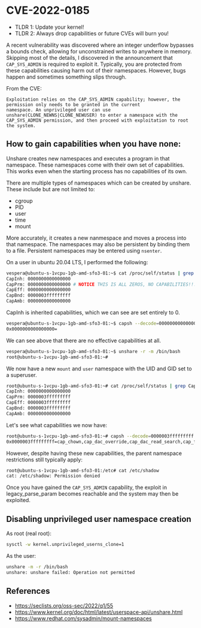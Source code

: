 # CVE-2022-0185

* TLDR 1: Update your kernel!
* TLDR 2: Always drop capabilities or future CVEs will burn you!

A recent vulnerability was discovered where an integer underflow bypasses a bounds check, allowing for unconstrained writes to anywhere in memory.
Skipping most of the details, I discovered in the announcement that `CAP_SYS_ADMIN` is required to exploit it.
Typically, you are protected from these capabilities causing harm out of their namespaces.
However, bugs happen and sometimes something slips through.

From the CVE:

```
Exploitation relies on the CAP_SYS_ADMIN capability; however, the permission only needs to be granted in the current 
namespace. An unprivileged user can use unshare(CLONE_NEWNS|CLONE_NEWUSER) to enter a namespace with the 
CAP_SYS_ADMIN permission, and then proceed with exploitation to root the system.
````

## How to gain capabilities when you have none:

Unshare creates new namespaces and executes a program in that namespace.
These namespaces come with their own set of capabilities.
This works even when the starting process has no capabilities of its own.

There are multiple types of namespaces which can be created by unshare.
These include but are not limited to:

* cgroup
* PID
* user
* time 
* mount

More accurately, it creates a new nanmespace and moves a process into that namespace. The namespaces may also be persistent by binding them to a file. Persistent namespaces may be entered using `nsenter`.

On a user in ubuntu 20.04 LTS, I performed the following:

```sh
vespera@ubuntu-s-1vcpu-1gb-amd-sfo3-01:~$ cat /proc/self/status | grep Cap
CapInh:	0000000000000000
CapPrm:	0000000000000000 # NOTICE THIS IS ALL ZEROS, NO CAPABILITIES!!!
CapEff:	0000000000000000
CapBnd:	0000003fffffffff
CapAmb:	0000000000000000
```

CapInh is inherited capabilities, which we can see are set entirely to 0.

```sh
vespera@ubuntu-s-1vcpu-1gb-amd-sfo3-01:~$ capsh --decode=0000000000000000
0x0000000000000000=
```

We can see above that there are no effective capabilities at all.

```sh
vespera@ubuntu-s-1vcpu-1gb-amd-sfo3-01:~$ unshare -r -m /bin/bash
root@ubuntu-s-1vcpu-1gb-amd-sfo3-01:~#
```

We now have a new `mount` and `user` namespace with the UID and GID set to a superuser.

```sh
root@ubuntu-s-1vcpu-1gb-amd-sfo3-01:~# cat /proc/self/status | grep Cap
CapInh:	0000000000000000
CapPrm:	0000003fffffffff
CapEff:	0000003fffffffff
CapBnd:	0000003fffffffff
CapAmb:	0000000000000000
```

Let's see what capabilities we now have:

```sh
root@ubuntu-s-1vcpu-1gb-amd-sfo3-01:~# capsh --decode=0000003fffffffff
0x0000003fffffffff=cap_chown,cap_dac_override,cap_dac_read_search,cap_fowner,cap_fsetid,cap_kill,cap_setgid,cap_setuid,cap_setpcap,cap_linux_immutable,cap_net_bind_service,cap_net_broadcast,cap_net_admin,cap_net_raw,cap_ipc_lock,cap_ipc_owner,cap_sys_module,cap_sys_rawio,cap_sys_chroot,cap_sys_ptrace,cap_sys_pacct,cap_sys_admin,cap_sys_boot,cap_sys_nice,cap_sys_resource,cap_sys_time,cap_sys_tty_config,cap_mknod,cap_lease,cap_audit_write,cap_audit_control,cap_setfcap,cap_mac_override,cap_mac_admin,cap_syslog,cap_wake_alarm,cap_block_suspend,cap_audit_read
```

However, despite having these new capabilities, the parent namespace restrictions still typically apply:

```sh
root@ubuntu-s-1vcpu-1gb-amd-sfo3-01:/etc# cat /etc/shadow
cat: /etc/shadow: Permission denied
```

Once you have gained the `CAP_SYS_ADMIN` capability, the exploit in legacy_parse_param becomes reachable and the system may then be exploited.

## Disabling unprivileged user namespace creation

As root (real root):
```sh
sysctl -w kernel.unprivileged_userns_clone=1
```

As the user:
```sh
unshare -m -r /bin/bash
unshare: unshare failed: Operation not permitted
```

## References

* https://seclists.org/oss-sec/2022/q1/55
* https://www.kernel.org/doc/html/latest/userspace-api/unshare.html
* https://www.redhat.com/sysadmin/mount-namespaces
